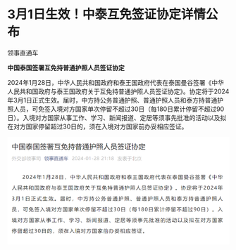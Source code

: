 # 3月1日生效！中泰互免签证协定详情公布

领事直通车

**中国泰国签署互免持普通护照人员签证协定**

2024年1月28日，中华人民共和国政府和泰王国政府代表在泰国曼谷签署《中华人民共和国政府与泰王国政府关于互免持普通护照人员签证协定》。协定将于2024年3月1日正式生效。届时，中方持公务普通护照、普通护照人员和泰方持普通护照人员，可免签入境对方国家单次停留不超过30日（每180日累计停留不超过90日）。入境对方国家从事工作、学习、新闻报道、定居等须事先批准的活动以及拟在对方国家停留超过30日的，须在入境对方国家前办妥相应签证。

![0b2b2eeea189f2296bbf38e569afd34b.jpg](https://raw.githubusercontent.com/qqhsx/qqnews_image/main/2024/01/28/3月1日生效！中泰互免签证协定详情公布/0b2b2eeea189f2296bbf38e569afd34b.jpg)

